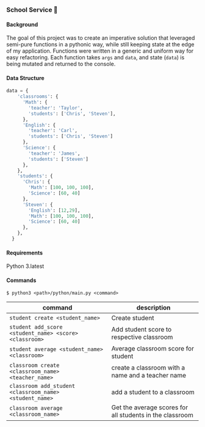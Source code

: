 ### School Service :book:

#### Background

The goal of this project was to create an imperative solution that leveraged semi-pure functions in a pythonic way, while still keeping state at the edge of my application. Functions were written in a generic and uniform way for easy refactoring. Each function takes `args` and `data`, and state (`data`) is being mutated and returned to the console.

#### Data Structure
```python
data = {
    'classrooms': {
      'Math': {
        'teacher': 'Taylor',
        'students': ['Chris', 'Steven'],
      },
      'English': {
        'teacher': 'Carl',
        'students': ['Chris', 'Steven']
      },
      'Science': {
        'teacher': 'James',
        'students': ['Steven']
      },
    },
    'students': {
      'Chris': {
        'Math': [100, 100, 100],
        'Science': [60, 40]
      },
      'Steven': {
        'English': [12,29],
        'Math': [100, 100, 100],
        'Science': [60, 40]
      },
    },
  }
```

#### Requirements
Python 3.latest

#### Commands

`$ python3 <path>/python/main.py <command>`

| command      | description   |
|------------- |---------------|
| `student create <student_name>`      | Create student |
| `student add_score <student_name> <score> <classroom>`       | Add student score to respective classroom |
| `student average <student_name> <classroom>`  | Average classroom score for student |
| `classroom create <classroom_name> <teacher_name>`       | create a classroom with a name and a teacher name |
| `classroom add_student <classroom_name> <student_name>`       | add a student to a classroom |
| `classroom average <classroom_name>` | Get the average scores for all students in the classroom |
